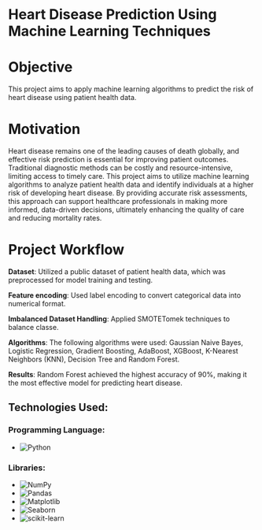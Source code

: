 # Heart Disease Prediction Using Machine Learning Techniques

# Objective
This project aims to apply machine learning algorithms to predict the risk of heart disease using patient health data.

# Motivation
Heart disease remains one of the leading causes of death globally, and effective risk prediction is essential for improving patient outcomes. Traditional diagnostic methods can be costly and resource-intensive, limiting access to timely care. This project aims to utilize machine learning algorithms to analyze patient health data and identify individuals at a higher risk of developing heart disease. By providing accurate risk assessments, this approach can support healthcare professionals in making more informed, data-driven decisions, ultimately enhancing the quality of care and reducing mortality rates.

# Project Workflow
 **Dataset**: Utilized a public dataset of patient health data, which was preprocessed for model training and testing.
 
 **Feature encoding**: Used label encoding to convert categorical data into numerical format.
 
 **Imbalanced Dataset Handling**: Applied SMOTETomek techniques to balance classe.
 
 **Algorithms**: The following algorithms were used: Gaussian Naive Bayes, Logistic Regression, Gradient Boosting, AdaBoost, XGBoost, K-Nearest Neighbors (KNN), Decision Tree and Random Forest.
 
 **Results**: Random Forest achieved the highest accuracy of 90%, making it the most effective model for predicting heart disease.

 ## Technologies Used:

### Programming Language:
- ![Python](https://img.shields.io/badge/Python-3776AB?style=for-the-badge&logo=python&logoColor=white)

### Libraries:
- ![NumPy](https://img.shields.io/badge/NumPy-013243?style=for-the-badge&logo=numpy&logoColor=white)
- ![Pandas](https://img.shields.io/badge/Pandas-150458?style=for-the-badge&logo=pandas&logoColor=white)
- ![Matplotlib](https://img.shields.io/badge/Matplotlib-3776AB?style=for-the-badge&logoColor=white)
- ![Seaborn](https://img.shields.io/badge/Seaborn-2E8B57?style=for-the-badge&logo=seaborn&logoColor=white)
- ![scikit-learn](https://img.shields.io/badge/scikit--learn-F7931E?style=for-the-badge&logo=scikit-learn&logoColor=black)

